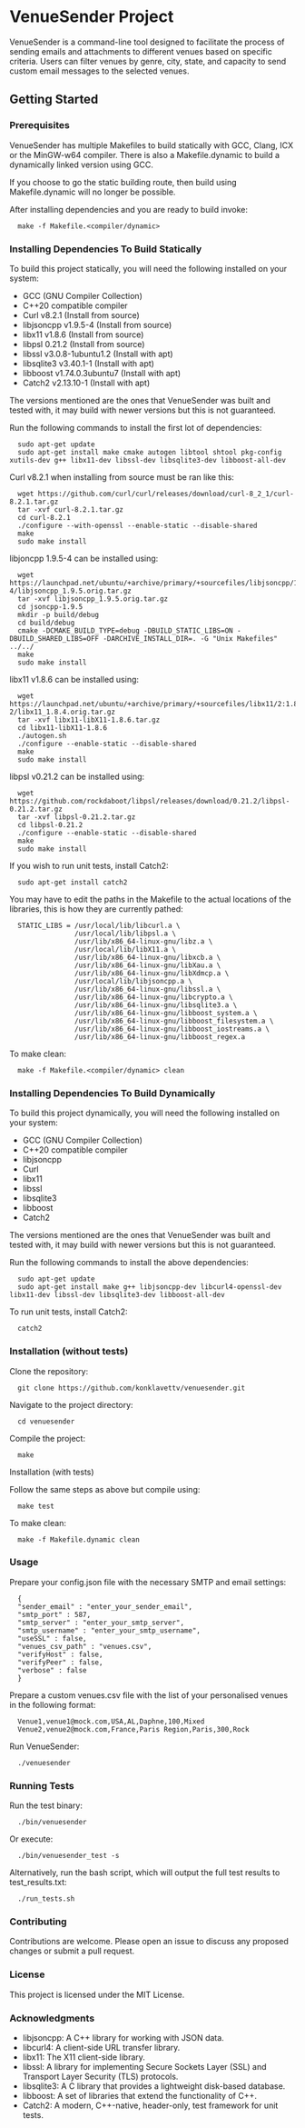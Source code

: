# VenueSender Project

VenueSender is a command-line tool designed to facilitate the process of sending emails and attachments to different venues based on specific criteria. Users can filter venues by genre, city, state, and capacity to send custom email messages to the selected venues.

## Getting Started

### Prerequisites

VenueSender has multiple Makefiles to build statically with GCC, Clang, ICX or the MinGW-w64 compiler. There is also a Makefile.dynamic to build a dynamically linked version using GCC.

If you choose to go the static building route, then build using Makefile.dynamic will no longer be possible.

After installing dependencies and you are ready to build invoke:

      make -f Makefile.<compiler/dynamic>


### Installing Dependencies To Build Statically

To build this project statically, you will need the following installed on your system:

- GCC (GNU Compiler Collection)
- C++20 compatible compiler
- Curl v8.2.1 (Install from source)
- libjsoncpp v1.9.5-4 (Install from source)
- libx11 v1.8.6 (Install from source)
- libpsl 0.21.2 (Install from source)
- libssl v3.0.8-1ubuntu1.2 (Install with apt)
- libsqlite3 v3.40.1-1 (Install with apt)
- libboost v1.74.0.3ubuntu7 (Install with apt)
- Catch2 v2.13.10-1 (Install with apt)

The versions mentioned are the ones that VenueSender was built and tested with, it may build with newer versions but this is not guaranteed.


Run the following commands to install the first lot of dependencies:

      sudo apt-get update
      sudo apt-get install make cmake autogen libtool shtool pkg-config xutils-dev g++ libx11-dev libssl-dev libsqlite3-dev libboost-all-dev

Curl v8.2.1 when installing from source must be ran like this:

      wget https://github.com/curl/curl/releases/download/curl-8_2_1/curl-8.2.1.tar.gz
      tar -xvf curl-8.2.1.tar.gz
      cd curl-8.2.1
      ./configure --with-openssl --enable-static --disable-shared
      make
      sudo make install 

libjoncpp 1.9.5-4 can be installed using:

      wget https://launchpad.net/ubuntu/+archive/primary/+sourcefiles/libjsoncpp/1.9.5-4/libjsoncpp_1.9.5.orig.tar.gz
      tar -xvf libjsoncpp_1.9.5.orig.tar.gz
      cd jsoncpp-1.9.5
      mkdir -p build/debug
      cd build/debug
      cmake -DCMAKE_BUILD_TYPE=debug -DBUILD_STATIC_LIBS=ON -DBUILD_SHARED_LIBS=OFF -DARCHIVE_INSTALL_DIR=. -G "Unix Makefiles" ../../
      make
      sudo make install

libx11 v1.8.6 can be installed using:

      wget https://launchpad.net/ubuntu/+archive/primary/+sourcefiles/libx11/2:1.8.4-2/libx11_1.8.4.orig.tar.gz
      tar -xvf libx11-libX11-1.8.6.tar.gz
      cd libx11-libX11-1.8.6
      ./autogen.sh
      ./configure --enable-static --disable-shared
      make
      sudo make install

libpsl v0.21.2 can be installed using:

      wget https://github.com/rockdaboot/libpsl/releases/download/0.21.2/libpsl-0.21.2.tar.gz
      tar -xvf libpsl-0.21.2.tar.gz
      cd libpsl-0.21.2
      ./configure --enable-static --disable-shared
      make
      sudo make install

If you wish to run unit tests, install Catch2:

      sudo apt-get install catch2

You may have to edit the paths in the Makefile to the actual locations of the libraries, this is how they are currently pathed:

      STATIC_LIBS = /usr/local/lib/libcurl.a \
                    /usr/local/lib/libpsl.a \
                    /usr/lib/x86_64-linux-gnu/libz.a \
                    /usr/local/lib/libX11.a \
                    /usr/lib/x86_64-linux-gnu/libxcb.a \
                    /usr/lib/x86_64-linux-gnu/libXau.a \
                    /usr/lib/x86_64-linux-gnu/libXdmcp.a \
                    /usr/local/lib/libjsoncpp.a \
                    /usr/lib/x86_64-linux-gnu/libssl.a \
                    /usr/lib/x86_64-linux-gnu/libcrypto.a \
                    /usr/lib/x86_64-linux-gnu/libsqlite3.a \
                    /usr/lib/x86_64-linux-gnu/libboost_system.a \
                    /usr/lib/x86_64-linux-gnu/libboost_filesystem.a \
                    /usr/lib/x86_64-linux-gnu/libboost_iostreams.a \
                    /usr/lib/x86_64-linux-gnu/libboost_regex.a              

To make clean:

      make -f Makefile.<compiler/dynamic> clean

### Installing Dependencies To Build Dynamically

To build this project dynamically, you will need the following installed on your system:

- GCC (GNU Compiler Collection)
- C++20 compatible compiler
- libjsoncpp
- Curl
- libx11
- libssl
- libsqlite3
- libboost
- Catch2

The versions mentioned are the ones that VenueSender was built and tested with, it may build with newer versions but this is not guaranteed.


Run the following commands to install the above dependencies:

      sudo apt-get update
      sudo apt-get install make g++ libjsoncpp-dev libcurl4-openssl-dev libx11-dev libssl-dev libsqlite3-dev libboost-all-dev

To run unit tests, install Catch2:

      catch2


### Installation (without tests)

Clone the repository:

      git clone https://github.com/konklavettv/venuesender.git

Navigate to the project directory:

      cd venuesender

Compile the project:

      make

Installation (with tests)

Follow the same steps as above but compile using:

      make test

To make clean:

      make -f Makefile.dynamic clean


### Usage

Prepare your config.json file with the necessary SMTP and email settings:

      {
      "sender_email" : "enter_your_sender_email",
      "smtp_port" : 587,
      "smtp_server" : "enter_your_smtp_server",
      "smtp_username" : "enter_your_smtp_username",
      "useSSL" : false,
      "venues_csv_path" : "venues.csv",
      "verifyHost" : false,
      "verifyPeer" : false,
      "verbose" : false
      }

Prepare a custom venues.csv file with the list of your personalised venues in the following format:

      Venue1,venue1@mock.com,USA,AL,Daphne,100,Mixed
      Venue2,venue2@mock.com,France,Paris Region,Paris,300,Rock

Run VenueSender:

      ./venuesender


### Running Tests

Run the test binary:

      ./bin/venuesender 

Or execute:

      ./bin/venuesender_test -s

Alternatively, run the bash script, which will output the full test results to test_results.txt:

      ./run_tests.sh


### Contributing

Contributions are welcome. Please open an issue to discuss any proposed changes or submit a pull request.


### License

This project is licensed under the MIT License.


### Acknowledgments

- libjsoncpp: A C++ library for working with JSON data.
- libcurl4: A client-side URL transfer library.
- libx11: The X11 client-side library.
- libssl: A library for implementing Secure Sockets Layer (SSL) and Transport Layer Security (TLS) protocols.
- libsqlite3: A C library that provides a lightweight disk-based database.
- libboost: A set of libraries that extend the functionality of C++.
- Catch2: A modern, C++-native, header-only, test framework for unit tests.